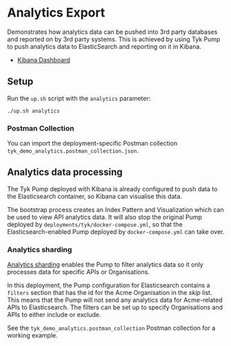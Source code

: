 # Analytics Export

Demonstrates how analytics data can be pushed into 3rd party databases and reported on by 3rd party systems. This is achieved by using Tyk Pump to push analytics data to ElasticSearch and reporting on it in Kibana.

- [Kibana Dashboard](http://localhost:5601)

## Setup

Run the `up.sh` script with the `analytics` parameter:

```
./up.sh analytics
```

### Postman Collection

You can import the deployment-specific Postman collection `tyk_demo_analytics.postman_collection.json`.

## Analytics data processing

The Tyk Pump deployed with Kibana is already configured to push data to the Elasticsearch container, so Kibana can visualise this data.

The bootstrap process creates an Index Pattern and Visualization which can be used to view API analytics data. It will also stop the original Pump deployed by `deployments/tyk/docker-compose.yml`, so that the Elasticsearch-enabled Pump deployed by `docker-compose.yml` can take over.

### Analytics sharding

[Analytics sharding](https://tyk.io/docs/tyk-configuration-reference/tyk-pump-configuration/tyk-pump-configuration/#sharding-analytics-to-different-data-sinks) enables the Pump to filter analytics data so it only processes data for specific APIs or Organisations.

In this deployment, the Pump configuration for Elasticsearch contains a `filters` section that has the id for the Acme Organisation in the *skip* list. This means that the Pump will not send any analytics data for Acme-related APIs to Elasticsearch. The filters can be set up to specify Organisations and APIs to either include or exclude.

See the `tyk_demo_analytics.postman_collection` Postman collection for a working example.
